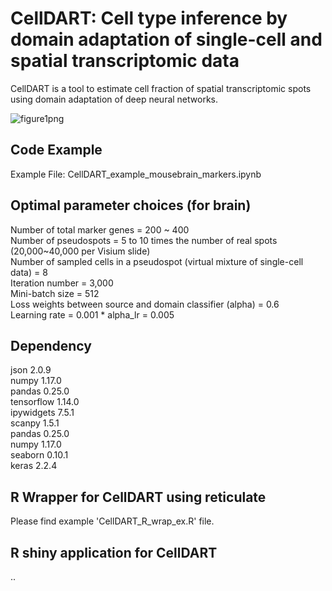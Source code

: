 # CellDART: Cell type inference by domain adaptation of single-cell and spatial transcriptomic data
CellDART is a tool to estimate cell fraction of spatial transcriptomic spots using domain adaptation of deep neural networks.

![figure1png](https://user-images.githubusercontent.com/14209383/114880774-528b8100-9e3d-11eb-9b60-41c9d0acd5fd.png)


## Code Example
Example File: CellDART_example_mousebrain_markers.ipynb

## Optimal parameter choices (for brain)
  Number of total marker genes = 200 ~ 400  
  Number of pseudospots = 5 to 10 times the number of real spots (20,000~40,000 per Visium slide)  
  Number of sampled cells in a pseudospot (virtual mixture of single-cell data) = 8  
  Iteration number = 3,000  
  Mini-batch size = 512  
  Loss weights between source and domain classifier (alpha) = 0.6  
  Learning rate = 0.001 * alpha_lr = 0.005  

## Dependency
  json 2.0.9  
  numpy 1.17.0  
  pandas 0.25.0  
  tensorflow 1.14.0  
  ipywidgets 7.5.1  
  scanpy 1.5.1  
  pandas 0.25.0  
  numpy 1.17.0  
  seaborn 0.10.1  
  keras 2.2.4  

## R Wrapper for CellDART using reticulate 
  Please find example 'CellDART_R_wrap_ex.R' file.
  
## R shiny application for CellDART
  ..
  
